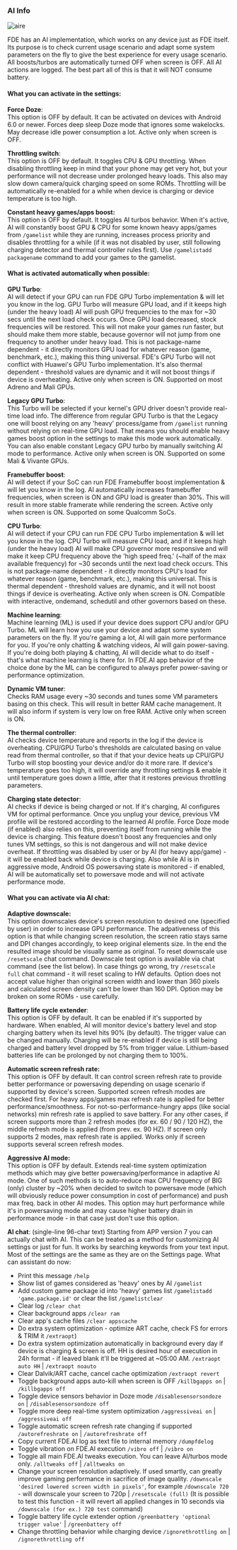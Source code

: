 ### AI Info
![aire](https://github.com/feravolt/FDE.AI-docs/blob/master/aire.png?raw=true)

FDE has an AI implementation, which works on any device just as FDE itself. Its purpose is to check current usage scenario and adapt some system parameters on the fly to give the best experience for every usage scenario. All boosts/turbos are automatically turned OFF when screen is OFF. All AI actions are logged. The best part all of this is that it will NOT consume battery.

#### What you can activate in the settings:
**Force Doze**:\
This option is OFF by default. It can be activated on devices with Android 6.0 or newer. Forces deep sleep Doze mode that ignores some wakelocks. May decrease idle power consumption a lot.
Active only when screen is OFF.

**Throttling switch**:\
This option is OFF by default. It toggles CPU & GPU throttling. When disabling throttling keep in mind that your phone may get very hot, but your performance will not decrease under prolonged heavy loads. This also may slow down camera/quick charging speed on some ROMs. Throttling will be automatically re-enabled for a while when device is charging or device temperature is too high.

**Constant heavy games/apps boost:**\
This option is OFF by default. It toggles AI turbos behavior. When it's active, AI will constantly boost GPU & CPU for some known heavy apps/games from `/gamelist` while they are running, increases process priority and disables throttling for a while (if it was not disabled by user, still following charging detector and thermal controller rules first). Use `/gamelistadd packagename` command to add your games to the gamelist.

#### What is activated automatically when possible:
**GPU Turbo**:\
AI will detect if your GPU can run FDE GPU Turbo implementation & will let you know in the log. GPU Turbo will measure GPU load, and if it keeps high (under the heavy load) AI will push GPU frequencies to the max for ~30 secs until the next load check occurs. Once GPU load decreased, stock frequencies will be restored. This will not make your games run faster, but should make them more stable, because governor will not jump from one frequency to another under heavy load. This is not package-name dependent - it directly monitors GPU load for whatever reason (game, benchmark, etc.), making this thing universal. FDE's GPU Turbo will not conflict with Huawei's GPU Turbo implementation. It's also thermal dependent - threshold values are dynamic and it will not boost things if device is overheating.
Active only when screen is ON. Supported on most Adreno and Mali GPUs.

**Legacy GPU Turbo**:\
This Turbo will be selected if your kernel's GPU driver doesn't provide real-time load info. The difference from regular GPU Turbo is that the Legacy one will boost relying on any 'heavy' process/game from `/gamelist` running without relying on real-time GPU load. That means you should enable heavy games boost option in the settings to make this mode work automatically. You can also enable constant Legacy GPU turbo by manually switching AI mode to performance.
Active only when screen is ON. Supported on some Mali & Vivante GPUs.

**Framebuffer boost**:\
AI will detect if your SoC can run FDE Framebuffer boost implementation & will let you know in the log. AI automatically increases framebuffer frequencies, when screen is ON and GPU load is greater than 30%. This will result in more stable framerate while rendering the screen.
Active only when screen is ON. Supported on some Qualcomm SoCs.

**CPU Turbo**:\
AI will detect if your CPU can run FDE CPU Turbo implementation & will let you know in the log. CPU Turbo will measure CPU load, and if it keeps high (under the heavy load) AI will make CPU governor more responsive and will make it keep CPU frequency above the 'high speed freq.' (~half of the max available frequency) for ~30 seconds until the next load check occurs. This is not package-name dependent - it directly monitors CPU's load for whatever reason (game, benchmark, etc.), making this universal. This is thermal dependent - threshold values are dynamic, and it will not boost things if device is overheating.
Active only when screen is ON. Compatible with interactive, ondemand, schedutil and other governors based on these.

**Machine learning**:\
Machine learning (ML) is used if your device does support CPU and/or GPU Turbo. ML will learn how you use your device and adapt some system parameters on the fly. If you're gaming a lot, AI will gain more performance for you. If you're only chatting & watching videos, AI will gain power-saving. If you're doing both playing & chatting, AI will decide what to do itself - that's what machine learning is there for. In FDE.AI app behavior of the choice done by the ML can be configured to always prefer power-saving or performance optimization.

**Dynamic VM tuner**:\
Checks RAM usage every ~30 seconds and tunes some VM parameters basing on this check. This will result in better RAM cache management. It will also inform if system is very low on free RAM.
Active only when screen is ON.

**The thermal controller**:\
AI checks device temperature and reports in the log if the device is overheating. CPU/GPU Turbo's thresholds are calculated basing on value read from thermal controller, so that if that your device heats up CPU/GPU Turbo will stop boosting your device and/or do it more rare. If device's temperature goes too high, it will override any throttling settings & enable it until temperature goes down a little, after that it restores previous throttling parameters.

**Charging state detector**:\
AI checks if device is being charged or not. If it's charging, AI configures VM for optimal performance. Once you unplug your device, previous VM profile will be restored according to the learned AI profile. Force Doze mode (if enabled) also relies on this, preventing itself from running while the device is charging.
This feature doesn't boost any frequencies and only tunes VM settings, so this is not dangerous and will not make device overheat. If throttling was disabled by user or by AI (for heavy app/game) - it will be enabled back while device is charging.
Also while AI is in aggressive mode, Android OS powersaving state is monitored - if enabled, AI will be automatically set to powersave mode and will not activate performance mode.

#### What you can activate via AI chat:
**Adaptive downscale:**\
This option downscales device's screen resolution to desired one (specified by user) in order to increase GPU performance. The adpativeness of this option is that while changing screen resolution, the screen ratio stays same and DPI changes accordingly, to keep original elements size. In the end the resulted image should be visually same as original.
To reset downscale use `/resetscale` chat command. Downscale test option is available via chat command (see the list below). In case things go wrong, try `/resetscale full` chat command - it will reset scaling to HW defaults.
Option does not accept value higher than original screen width and lower than 360 pixels and calculated screen density can't be lower than 160 DPI. Option may be broken on some ROMs - use carefully.

**Battery life cycle extender**:\
This option is OFF by default. It can be enabled if it's supported by hardware. When enabled, AI will monitor device's battery level and stop charging battery when its level hits 90% (by default). The trigger value can be changed manually. Charging will be re-enabled if device is still being charged and battery level dropped by 5% from trigger value. Lithium-based batteries life can be prolonged by not charging them to 100%.

**Automatic screen refresh rate:**\
This option is OFF by default. It can control screen refresh rate to provide better performance or powersaving depending on usage scenario if supported by device's screen.
Supported screen refresh modes are checked first. For heavy apps/games max refresh rate is applied for better performance/smoothness. For not-so-performance-hungry apps (like social networks) min refresh rate is applied to save battery. For any other cases, if screen supports more than 2 refresh modes (for ex. 60 / 90 / 120 HZ), the middle refresh mode is applied (from prev. ex. 90 HZ). If screen only supports 2 modes, max refresh rate is applied.
Works only if screen supports several screen refresh modes.

**Aggressive AI mode:**\
This option is OFF by default. Extends real-time system optimization methods which may give better powersaving/performance in adaptive AI mode.
One of such methods is to auto-reduce max CPU frequency of BIG (only) cluster by ~20% when decided to switch to powersave mode (which will obviously reduce power consumption in cost of performance) and push max freq. back in other AI modes.
This option may hurt performance while it's in powersaving mode and may cause higher battery drain in performance mode - in that case just don't use this option.

**AI chat**: (single-line 96-char text)
Starting from APP version 7 you can actually chat with AI. This can be treated as a method for customizing AI settings or just for fun. It works by searching keywords from your text input. Most of the settings are the same as they are on the Settings page.
What can assistant do now:
- Print this message `/help`
- Show list of games considered as 'heavy' ones by AI `/gamelist`
- Add custom game package id into 'heavy' games list `/gamelistadd 'game.package.id'` or clear the list `/gamelistclear`
- Clear log `/clear chat`
- Clear background apps `/clear ram`
- Clear app's cache files `/clear appscache`
- Do extra system optimization - optimize ART cache, check FS for errors & TRIM it `/extraopt`)
- Do extra system optimization automatically in background every day if device is charging & screen is off. HH is desired hour of execution in 24h format - if leaved blank it'll be triggered at ~05:00 AM. `/extraopt auto HH` | `/extraopt noauto`
- Clear Dalvik/ART cache, cancel cache optimization `/extraopt revert`
- Toggle background apps auto-kill when screen is OFF `/killbgapps on` | `/killbgapps off`
- Toggle device sensors behavior in Doze mode `/disablesensorsondoze on` | `/disablesensorsondoze off`
- Toggle more deep real-time system optimization `/aggressiveai on` | `/aggressiveai off`
- Toggle automatic screen refresh rate changing if supported `/autorefreshrate on` | `/autorefreshrate off`
- Copy current FDE.AI log as text file to internal memory `/dumpfdelog`
- Toggle vibration on FDE.AI execution `/vibro off` | `/vibro on`
- Toggle all main FDE.AI tweaks execution. You can leave AI/turbos mode only. `/alltweaks off` | `/alltweaks on`
- Change your screen resolution adaptively. If used smartly, can greatly improve gaming performance in sacrifice of image quality. `/downscale 'desired lowered screen width in pixels'`, for example `/downscale 720` - will downscale your screen to 720p | `/resetscale (full)` (It is possible to test this function - it will revert all applied changes in 10 seconds via `/downscale (for ex.) 720 test` command)
- Toggle battery life cycle extender option `/greenbattery 'optional trigger value'` | `/greenbattery off`
- Change throttling behavior while charging device `/ignorethrottling on` | `/ignorethrottling off`

